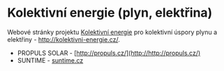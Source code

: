 # Kolektivní energie (plyn, elektřina)

Webové stránky projektu [Kolektivní energie](http://kolektivni-energie.cz/) pro kolektivní úspory plynu a elektřiny - http://kolektivni-energie.cz/.

* PROPULS SOLAR - [http://propuls.cz/](http://http://propuls.cz/)
* SUNTIME - [suntime.cz](http://suntime.cz/)
